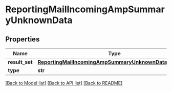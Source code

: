 # ReportingMailIncomingAmpSummaryUnknownData

## Properties
Name | Type | Description | Notes
------------ | ------------- | ------------- | -------------
**result_set** | [**ReportingMailIncomingAmpSummaryUnknownDataResultSet**](ReportingMailIncomingAmpSummaryUnknownDataResultSet.md) |  | [optional] 
**type** | **str** |  | [optional] 

[[Back to Model list]](../README.md#documentation-for-models) [[Back to API list]](../README.md#documentation-for-api-endpoints) [[Back to README]](../README.md)

